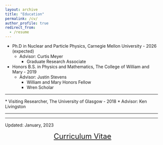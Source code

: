 ```yaml
---
layout: archive
title: "Education"
permalink: /cv/
author_profile: true
redirect_from:
  - /resume
---
```


* Ph.D in Nuclear and Particle Physics, Carnegie Mellon University - 2026 (expected)  
  * Advisor: Curtis Meyer  
    * Graduate Research Associate 
* Honors B.S. in Physics and Mathematics, The College of William and Mary - 2019  
  * Advisor: Justin Stevens  
    * William and Mary Honors Fellow 
    * Wren Scholar 
<hr>
* Visiting Researcher, The University of Glasgow - 2018
  * Advisor: Ken Livingston
<hr>
<hr>
Updated: January, 2023  

<p align="center">
  <font size="5">
  <a href="http://zabaldwin.github.io/files/Baldwin_CV_2023.pdf">Curriculum Vitae</a>
  </font>
</p>





